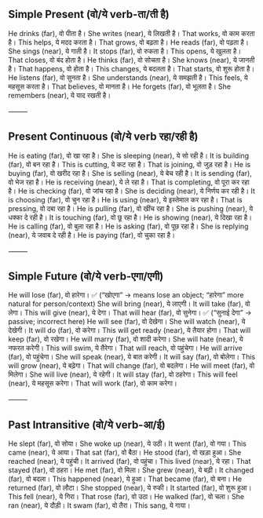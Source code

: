 ## Simple Present (वो/ये verb-ता/ती है)

He drinks (far), वो पीता है।
She writes (near), ये लिखती है।
That works, वो काम करता है।
This helps, ये मदद करता है।
That grows, वो बढ़ता है।
He reads (far), वो पढ़ता है।
She sings (near), ये गाती है।
It stops (far), वो रुकता है।
This opens, ये खुलता है।
That closes, वो बंद होता है।
He thinks (far), वो सोचता है।
She knows (near), ये जानती है।
That happens, वो होता है।
This changes, ये बदलता है।
That starts, वो शुरू होता है।
He listens (far), वो सुनता है।
She understands (near), ये समझती है।
This feels, ये महसूस करता है।
That believes, वो मानता है।
He forgets (far), वो भूलता है।
She remembers (near), ये याद रखती है।

⸻

## Present Continuous (वो/ये verb रहा/रही है)

He is eating (far), वो खा रहा है।
She is sleeping (near), ये सो रही है।
It is building (far), वो बन रहा है।
This is cutting, ये कट रहा है।
That is joining, वो जुड़ रहा है।
He is buying (far), वो खरीद रहा है।
She is selling (near), ये बेच रही है।
It is sending (far), वो भेज रहा है।
He is receiving (near), ये ले रहा है।
That is completing, वो पूरा कर रहा है।
He is checking (far), वो जांच रहा है।
She is deciding (near), ये निर्णय कर रही है।
It is choosing (far), वो चुन रहा है।
He is using (near), ये इस्तेमाल कर रहा है।
That is pressing, वो दबा रहा है।
He is pulling (far), वो खींच रहा है।
She is pushing (near), ये धक्का दे रही है।
It is touching (far), वो छू रहा है।
He is showing (near), ये दिखा रहा है।
He is calling (far), वो बुला रहा है।
He is asking (far), वो पूछ रहा है।
She is replying (near), ये जवाब दे रही है।
He is paying (far), वो चुका रहा है।

⸻

## Simple Future (वो/ये verb-एगा/एगी)

He will lose (far), वो हारेगा। ✅ (“खोएगा” → means lose an object; “हारेगा” more natural for person/context)
She will bring (near), ये लाएगी।
It will take (far), वो लेगा।
This will give (near), ये देगा।
That will hear (far), वो सुनेगा। ✅ (“सुनाई देगा” → passive; incorrect here)
He will see (far), वो देखेगा।
She will watch (near), ये देखेगी।
It will do (far), वो करेगा।
This will get ready (near), ये तैयार होगा।
That will keep (far), वो रखेगा।
He will marry (far), वो शादी करेगा।
She will hate (near), ये नफरत करेगी।
This will swim, ये तैरेगा।
That will reach, वो पहुंचेगा।
He will arrive (far), वो पहुंचेगा।
She will speak (near), ये बात करेगी।
It will say (far), वो बोलेगा।
This will grow (near), ये बढ़ेगा।
That will change (far), वो बदलेगा।
He will meet (far), वो मिलेगा।
She will live (near), ये रहेगी।
It will stay (far), वो ठहरेगा।
This will feel (near), ये महसूस करेगा।
That will work (far), वो काम करेगा।

⸻

## Past Intransitive (वो/ये verb-आ/ई)

He slept (far), वो सोया।
She woke up (near), ये उठी।
It went (far), वो गया।
This came (near), ये आया।
That sat (far), वो बैठा।
He stood (far), वो खड़ा हुआ।
She reached (near), ये पहुंची।
It arrived (far), वो पहुंचा।
This lived (near), ये रहा।
That stayed (far), वो ठहरा।
He met (far), वो मिला।
She grew (near), ये बढ़ी।
It changed (far), वो बदला।
This happened (near), ये हुआ।
That became (far), वो बना।
He returned (far), वो लौटा।
She stopped (near), ये रुकी।
It started (far), वो शुरू हुआ।
This fell (near), ये गिरा।
That rose (far), वो उठा।
He walked (far), वो चला।
She ran (near), ये दौड़ी।
It swam (far), वो तैरा।
This sang, ये गाया।